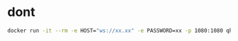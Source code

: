 # dont

```bash
docker run -it --rm -e HOST="ws://xx.xx" -e PASSWORD=xx -p 1080:1080 qhduan/agent
```

